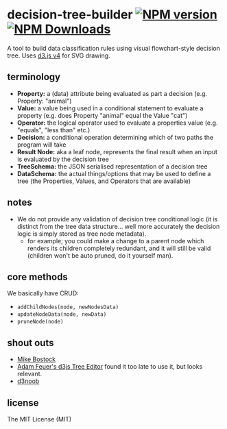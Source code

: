 # decision-tree-builder [![NPM version][npm-image]][npm-url] [![NPM Downloads][npm-downloads-image]][npm-url]

A tool to build data classification rules using visual flowchart-style decision tree.
Uses [d3.js v4](https://d3js.org/) for SVG drawing.

## terminology
* **Property:** a (data) attribute being evaluated as part a decision (e.g. Property: "animal")
* **Value:** a value being used in a conditional statement to evaluate a property 
(e.g. does Property "animal" equal the Value "cat")
* **Operator:** the logical operator used to evaluate a properties value (e.g. "equals", "less than" etc.) 
* **Decision:** a conditional operation determining which of two paths the program will take
* **Result Node:** aka a leaf node, represents the final result when an input is evaluated by the decision tree
* **TreeSchema:** the JSON serialised representation of a decision tree
* **DataSchema:** the actual things/options that may be used to define a tree
(the Properties, Values, and Operators that are available)

## notes
* We do not provide any validation of decision tree conditional logic 
(it is distinct from the tree data structure... well more accurately the decision logic is simply stored as tree node metadata).
	* for example; you could make a change to a parent node which renders its children completely redundant, 
	and it will still be valid (children won't be auto pruned, do it yourself man).

## core methods
We basically have CRUD:
* `addChildNodes(node, newNodesData)`
* `updateNodeData(node, newData)`
* `pruneNode(node)`


## shout outs
* [Mike Bostock](https://d3js.org/)
* [Adam Feuer's d3js Tree Editor](https://bl.ocks.org/adamfeuer/042bfa0dde0059e2b288) found it too late to use it, but looks relevant.
* [d3noob](https://bl.ocks.org/d3noob)
		       	  	   
## license
The MIT License (MIT)	
	          	  	   
[npm-image]: https://badge.fury.io/js/decision-tree-builder.svg
[npm-url]: https://www.npmjs.com/package/decision-tree-builder
[npm-downloads-image]: https://img.shields.io/npm/dt/decision-tree-builder.svg	   
